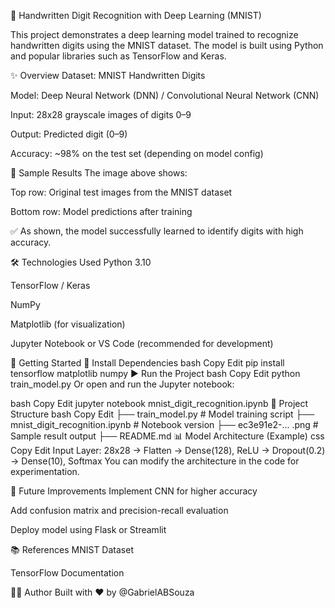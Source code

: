 🧠 Handwritten Digit Recognition with Deep Learning (MNIST)

This project demonstrates a deep learning model trained to recognize handwritten digits using the MNIST dataset. The model is built using Python and popular libraries such as TensorFlow and Keras.

✨ Overview
Dataset: MNIST Handwritten Digits

Model: Deep Neural Network (DNN) / Convolutional Neural Network (CNN)

Input: 28x28 grayscale images of digits 0–9

Output: Predicted digit (0–9)

Accuracy: ~98% on the test set (depending on model config)

🧪 Sample Results
The image above shows:

Top row: Original test images from the MNIST dataset

Bottom row: Model predictions after training

✅ As shown, the model successfully learned to identify digits with high accuracy.

🛠️ Technologies Used
Python 3.10

TensorFlow / Keras

NumPy

Matplotlib (for visualization)

Jupyter Notebook or VS Code (recommended for development)

🚀 Getting Started
🔧 Install Dependencies
bash
Copy
Edit
pip install tensorflow matplotlib numpy
▶️ Run the Project
bash
Copy
Edit
python train_model.py
Or open and run the Jupyter notebook:

bash
Copy
Edit
jupyter notebook mnist_digit_recognition.ipynb
📁 Project Structure
bash
Copy
Edit
├── train_model.py                 # Model training script
├── mnist_digit_recognition.ipynb # Notebook version
├── ec3e91e2-... .png              # Sample result output
├── README.md
📊 Model Architecture (Example)
css
Copy
Edit
Input Layer: 28x28
→ Flatten
→ Dense(128), ReLU
→ Dropout(0.2)
→ Dense(10), Softmax
You can modify the architecture in the code for experimentation.

📌 Future Improvements
Implement CNN for higher accuracy

Add confusion matrix and precision-recall evaluation

Deploy model using Flask or Streamlit

📚 References
MNIST Dataset

TensorFlow Documentation

🧑‍💻 Author
Built with ❤️ by @GabrielABSouza
